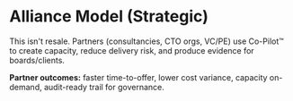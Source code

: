 # Alliance Model (Strategic)

This isn't resale. Partners (consultancies, CTO orgs, VC/PE) use Co-Pilot™ to create capacity, reduce delivery risk, and produce evidence for boards/clients.

**Partner outcomes:** faster time-to-offer, lower cost variance, capacity on-demand, audit-ready trail for governance.